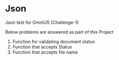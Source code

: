# Json
Json test for OmniUS (Challenge-1)

Below problems are answered as part of this Project
1. Function for validating document status
2. Function that accepts Status
3. Function that accepts file name
